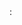 <span class="api-source">
    <span class="api-source-file"><tmpl:md content="node.attributes.file"/></span>
    <span class="api-source-separator">:</span>
    <span class="api-source-line"><tmpl:md content="node.attributes.line"/></span>
</span>
